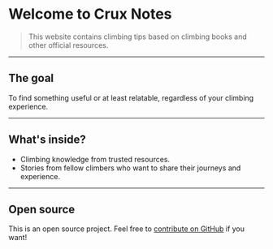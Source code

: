 # Welcome to Crux Notes

> This website contains climbing tips based on climbing books and other official resources.

---

## The goal

To find something useful or at least relatable, regardless of your climbing experience.

---

## What's inside?

- Climbing knowledge from trusted resources.
- Stories from fellow climbers who want to share their journeys and experience.

---

## Open source

This is an open source project. Feel free to [contribute on GitHub](#) if you want!
